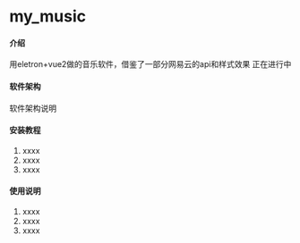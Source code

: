 # my_music

#### 介绍
用eletron+vue2做的音乐软件，借鉴了一部分网易云的api和样式效果
正在进行中

#### 软件架构
软件架构说明


#### 安装教程

1.  xxxx
2.  xxxx
3.  xxxx

#### 使用说明

1.  xxxx
2.  xxxx
3.  xxxx


